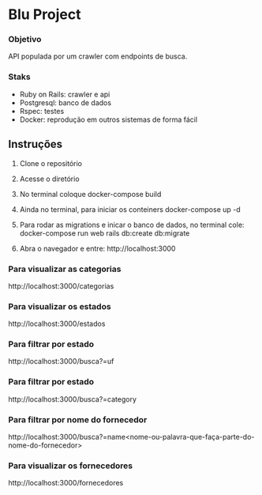 # Blu Project

### Objetivo
  API populada por um crawler com endpoints de busca.

### Staks
  - Ruby on Rails: crawler e api
  - Postgresql: banco de dados
  - Rspec: testes
  - Docker: reprodução em outros sistemas de forma fácil

## Instruções 

1. Clone o repositório
2. Acesse o diretório
3. No terminal coloque
   docker-compose build

4. Ainda no terminal, para iniciar os conteiners
    docker-compose up -d

5. Para rodar as migrations e inicar o banco de dados, no terminal cole:
      docker-compose run web rails db:create db:migrate

6. Abra o navegador e entre:
   http://localhost:3000

### Para visualizar as categorias
  http://localhost:3000/categorias

### Para visualizar os estados
  http://localhost:3000/estados

### Para filtrar por estado
  http://localhost:3000/busca?=uf<nome-do-estado>

### Para filtrar por estado
  http://localhost:3000/busca?=category<id-da-categoria>

### Para filtrar por nome do fornecedor
  http://localhost:3000/busca?=name<nome-ou-palavra-que-faça-parte-do-nome-do-fornecedor>
### Para visualizar os fornecedores
 http://localhost:3000/fornecedores
